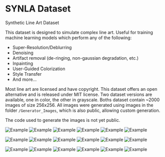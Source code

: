 # SYNLA Dataset
 Synthetic Line Art Dataset

This dataset is designed to simulate complex line art. Useful for training machine learning models which perform any of the following:
 - Super-Resolution/Deblurring
 - Denoising
 - Artifact removal (de-ringing, non-gaussian degradation, etc.)
 - Inpainting
 - User-Guided Colorization 
 - Style Transfer
 - And more...

Most line art are licensed and have copyright. This dataset offers an open alternative and is released under MIT license.
Two dataset versions are available, one in color, the other in grayscale. Boths dataset contain ~2000 images of size 256x256. All images were generated using images in the folder `/Generator_Images`, which is also public, allowing custom generation.

The code used to generate the images is not yet public.

![Example][b0]
![Example][b1]
![Example][b2]
![Example][c0]
![Example][c1]
![Example][c2]

![Example][b3]
![Example][b4]
![Example][b5]
![Example][c3]
![Example][c4]
![Example][c5]

![Example][b6]
![Example][b7]
![Example][b8]
![Example][c6]
![Example][c7]
![Example][c8]

[b0]: Dataset_Grayscale/1e2fb2f838034fc7a0a43b6b0c7ab321.png "Example"
[b1]: Dataset_Grayscale/5f1ed8c90aa948b995f0360986e3bb74.png "Example"
[b2]: Dataset_Grayscale/07a3fd4cd8664fb59283d0444dae5c34.png "Example"
[b3]: Dataset_Grayscale/07c91b920fee4ae29788b62b0be3ee3c.png "Example"
[b4]: Dataset_Grayscale/5260f5d41c964c02a8c6dc0ccffb98c7.png "Example"
[b5]: Dataset_Grayscale/7239d739b4b748659c0fd11c2f8c16a2.png "Example"
[b6]: Dataset_Grayscale/7974b1a2e1ea4716b38a4fe67ebceefc.png "Example"
[b7]: Dataset_Grayscale/34975c49c334461d88f528ca66b5d347.png "Example"
[b8]: Dataset_Grayscale/40514e8fe57b46c9893f389f0c8cbc3c.png "Example"


[c0]: Dataset_Color/1ad335922eb140d09bd8dc60742eafdc.png "Example"
[c1]: Dataset_Color/3b04969f98ba406991014105c915db9a.png "Example"
[c2]: Dataset_Color/6e70e681677740cda2e2923954c0df19.png "Example"
[c3]: Dataset_Color/8b294ec517524d1f9380321a0a25baff.png "Example"
[c4]: Dataset_Color/676a145a90fb4e0a8ca1c14c09f37079.png "Example"
[c5]: Dataset_Color/a2eaefee359c4d438a48ac7573e3b7e0.png "Example"
[c6]: Dataset_Color/bfb1580391c2430484a91a204470f21e.png "Example"
[c7]: Dataset_Color/c9d5bbf3cff74a92b19f627b751891bf.png "Example"
[c8]: Dataset_Color/d40437bce4e744fd8deb83cdc386913a.png "Example"





